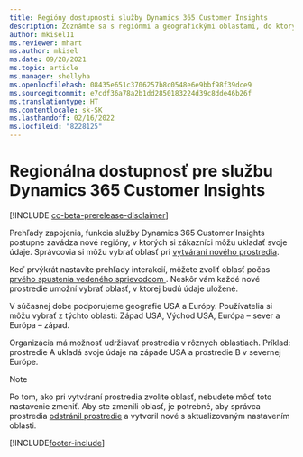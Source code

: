 ```yaml
---
title: Regióny dostupnosti služby Dynamics 365 Customer Insights
description: Zoznámte sa s regiónmi a geografickými oblasťami, do ktorých sa služba nasadí.
author: mkisel11
ms.reviewer: mhart
ms.author: mkisel
ms.date: 09/28/2021
ms.topic: article
ms.manager: shellyha
ms.openlocfilehash: 08435e651c3706257b8c0548e6e9bbf98f39dce9
ms.sourcegitcommit: e7cdf36a78a2b1dd2850183224d39c8dde46b26f
ms.translationtype: HT
ms.contentlocale: sk-SK
ms.lasthandoff: 02/16/2022
ms.locfileid: "8228125"
---
```

# <a name="regional-availability-for-dynamics-365-customer-insights"></a>Regionálna dostupnosť pre službu Dynamics 365 Customer Insights

[!INCLUDE [cc-beta-prerelease-disclaimer](includes/cc-beta-prerelease-disclaimer.md)]

Prehľady zapojenia, funkcia služby Dynamics 365 Customer Insights postupne zavádza nové regióny, v ktorých si zákazníci môžu ukladať svoje údaje. Správcovia si môžu vybrať oblasť pri [vytváraní nového prostredia](create-new-environment.md). 

Keď prvýkrát nastavíte prehľady interakcií, môžete zvoliť oblasť počas [prvého spustenia vedeného sprievodcom ](quickstart.md). Neskôr vám každé nové prostredie umožní vybrať oblasť, v ktorej budú údaje uložené.

V súčasnej dobe podporujeme geografie USA a Európy. Používatelia si môžu vybrať z týchto oblastí: Západ USA, Východ USA, Európa – sever a Európa – západ.

Organizácia má možnosť udržiavať prostredia v rôznych oblastiach. Príklad: prostredie A ukladá svoje údaje na západe USA a prostredie B v severnej Európe.

> [!NOTE]
> Po tom, ako pri vytváraní prostredia zvolíte oblasť, nebudete môcť toto nastavenie zmeniť. Aby ste zmenili oblasť, je potrebné, aby správca prostredia [odstránil prostredie](manage-environments-workspaces.md#delete-an-environment) a vytvoril nové s aktualizovaným nastavením oblasti.


[!INCLUDE[footer-include](../includes/footer-banner.md)]
